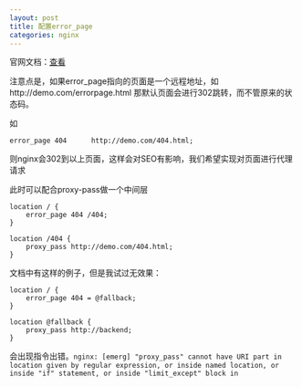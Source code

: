```yaml
---
layout: post
title: 配置error_page
categories: nginx
---
```


官网文档：[查看](http://nginx.org/en/docs/http/ngx_http_core_module.html#error_page)


注意点是，如果error_page指向的页面是一个远程地址，如http://demo.com/errorpage.html
那默认页面会进行302跳转，而不管原来的状态码。

如

```
error_page 404      http://demo.com/404.html;
```

则nginx会302到以上页面，这样会对SEO有影响，我们希望实现对页面进行代理请求

此时可以配合proxy-pass做一个中间层

```
location / {
    error_page 404 /404;
}

location /404 {
    proxy_pass http://demo.com/404.html;
}
```

文档中有这样的例子，但是我试过无效果：

```
location / {
    error_page 404 = @fallback;
}

location @fallback {
    proxy_pass http://backend;
}
```

会出现指令出错。`nginx: [emerg] "proxy_pass" cannot have URI part in location given by regular expression, or inside named location, or inside "if" statement, or inside "limit_except" block in`
